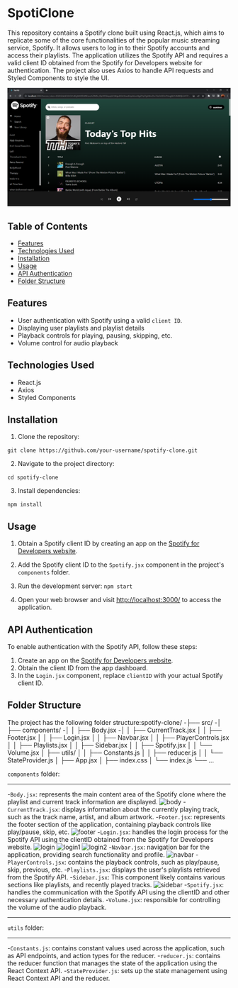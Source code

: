 # SpotiClone
This repository contains a Spotify clone built using React.js, which aims to replicate some of the core functionalities of the popular music streaming service, Spotify. 
It allows users to log in to their Spotify accounts and access their playlists. The application utilizes the Spotify API and requires a valid client ID obtained from the Spotify for Developers website for authentication. The project also uses Axios to handle API requests and Styled Components to style the UI.

![mainpage](images/Capture422.PNG)

## Table of Contents

- [Features](#features)
- [Technologies Used](#technologies-used)
- [Installation](#installation)
- [Usage](#usage)
- [API Authentication](#api-authentication)
- [Folder Structure](#folder-structure)

## Features

- User authentication with Spotify using a valid `client ID`.
- Displaying user playlists and playlist details
- Playback controls for playing, pausing, skipping, etc.
- Volume control for audio playback

## Technologies Used

- React.js
- Axios
- Styled Components

## Installation

1. Clone the repository:

```
git clone https://github.com/your-username/spotify-clone.git
```

2. Navigate to the project directory:
```
cd spotify-clone
```
3. Install dependencies:
```
npm install
```
## Usage

1. Obtain a Spotify client ID by creating an app on the [Spotify for Developers website](https://developer.spotify.com/dashboard/applications).

2. Add the Spotify client ID to the `Spotify.jsx` component in the project's `components` folder.

3. Run the development server:
```npm start```
4. Open your web browser and visit <http://localhost:3000/> to access the application.

## API Authentication

To enable authentication with the Spotify API, follow these steps:
1. Create an app on the [Spotify for Developers website](https://developer.spotify.com/dashboard/applications).
2. Obtain the client ID from the app dashboard.
3. In the `Login.jsx` component, replace `clientID` with your actual Spotify client ID.

## Folder Structure

The project has the following folder structure:spotify-clone/
-├── src/
-│ ├── components/
-│ │ ├── Body.jsx
-│ │ ├── CurrentTrack.jsx
│ │ ├── Footer.jsx
│ │ ├── Login.jsx
│ │ ├── Navbar.jsx
│ │ ├── PlayerControls.jsx
│ │ ├── Playlists.jsx
│ │ ├── Sidebar.jsx
│ │ ├── Spotify.jsx
│ │ └── Volume.jsx
│ ├── utils/
│ │ ├── Constants.js
│ │ ├── reducer.js
│ │ └── StateProvider.js
│ ├── App.jsx
│ ├── index.css
│ └── index.js
└── ...

`components` folder:
____________________________________________________________________________________________________________________________________________________________________________
-`Body.jsx`: represents the main content area of the Spotify clone where the playlist and current track information are displayed.
![body](images/Capture427.PNG)
-`CurrentTrack.jsx`: displays information about the currently playing track, such as the track name, artist, and album artwork.
-`Footer.jsx`: represents the footer section of the application, containing playback controls like play/pause, skip, etc.
![footer](images/Capture423.PNG)
-`Login.jsx`: handles the login process for the Spotify API using the clientID  obtained from the Spotify for Developers website.
![login](images/Capture419.PNG)
![login1](images/Capture420.PNG)
![login2](images/Capture421.PNG)
-`Navbar.jsx`: navigation bar for the application, providing search functionality and profile.
![navbar](images/Capture426.PNG)
-`PlayerControls.jsx`: contains the playback controls, such as play/pause, skip, previous, etc.
-`Playlists.jsx`:  displays the user's playlists retrieved from the Spotify API.
-`Sidebar.jsx`: This component likely contains various sections like playlists, and recently played tracks.
![sidebar](images/Capture424.PNG)
-`Spotify.jsx`: handles the communication with the Spotify API using the clientID and other necessary authentication details.
-`Volume.jsx`:  responsible for controlling the volume of the audio playback.
____________________________________________________________________________________________________________________________________________________________________________

`utils` folder:
____________________________________________________________________________________________________________________________________________________________________________
-`Constants.js`:  contains constant values used across the application, such as API endpoints, and action types for the reducer.
-`reducer.js`: contains the reducer function that manages the state of the application using the React Context API.
-`StateProvider.js`:  sets up the state management using React Context API and the reducer.
